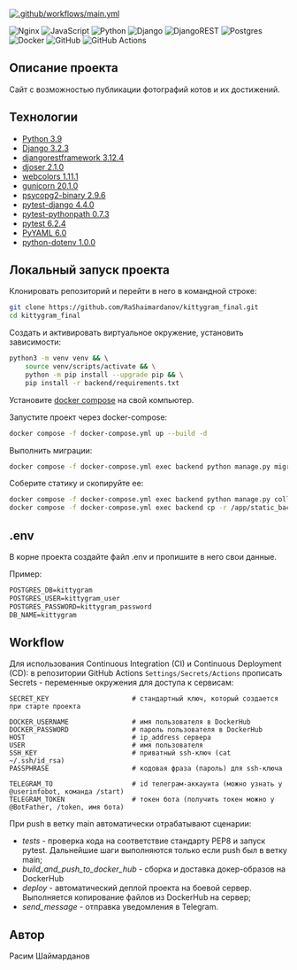 [![.github/workflows/main.yml](https://github.com/RaShaimardanov/kittygram_final/actions/workflows/main.yml/badge.svg)](https://github.com/RaShaimardanov/kittygram_final/actions/workflows/main.yml)

![Nginx](https://img.shields.io/badge/nginx-%23009639.svg?style=for-the-badge&logo=nginx&logoColor=white) ![JavaScript](https://img.shields.io/badge/javascript-%23323330.svg?style=for-the-badge&logo=javascript&logoColor=%23F7DF1E) ![Python](https://img.shields.io/badge/python-3670A0?style=for-the-badge&logo=python&logoColor=ffdd54) ![Django](https://img.shields.io/badge/django-%23092E20.svg?style=for-the-badge&logo=django&logoColor=white) ![DjangoREST](https://img.shields.io/badge/DJANGO-REST-ff1709?style=for-the-badge&logo=django&logoColor=white&color=ff1709&labelColor=gray) ![Postgres](https://img.shields.io/badge/postgres-%23316192.svg?style=for-the-badge&logo=postgresql&logoColor=white) ![Docker](https://img.shields.io/badge/docker-%230db7ed.svg?style=for-the-badge&logo=docker&logoColor=white) ![GitHub](https://img.shields.io/badge/github-%23121011.svg?style=for-the-badge&logo=github&logoColor=white) ![GitHub Actions](https://img.shields.io/badge/github%20actions-%232671E5.svg?style=for-the-badge&logo=githubactions&logoColor=white)

## Описание проекта

Сайт с возможностью публикации фотографий котов и их достижений.

## **Технологии**

* [Python 3.9](https://www.python.org/downloads/)
* [Django 3.2.3](https://www.djangoproject.com/download/)
* [djangorestframework 3.12.4](https://pypi.org/project/djangorestframework/#files)
* [djoser 2.1.0](https://pypi.org/project/djoser/#files)
* [webcolors 1.11.1](https://pypi.org/project/webcolors/1.11.1/)
* [gunicorn 20.1.0](https://pypi.org/project/gunicorn/20.1.0/)
* [psycopg2-binary 2.9.6](https://pypi.org/project/psycopg2-binary/#files)
* [pytest-django 4.4.0](https://pypi.org/project/pytest-django/)
* [pytest-pythonpath 0.7.3](https://pypi.org/project/pytest-pythonpath/)
* [pytest 6.2.4](https://pypi.org/project/pytest/)
* [PyYAML 6.0](https://pypi.org/project/PyYAML/)
* [python-dotenv 1.0.0](https://pypi.org/project/python-dotenv/)

## Локальный запуск проекта

Клонировать репозиторий и перейти в него в командной строке:

```bash
git clone https://github.com/RaShaimardanov/kittygram_final.git
cd kittygram_final
```

Cоздать и активировать виртуальное окружение, установить зависимости:

```bash
python3 -m venv venv && \ 
    source venv/scripts/activate && \
    python -m pip install --upgrade pip && \
    pip install -r backend/requirements.txt
```

Установите [docker compose](https://www.docker.com/) на свой компьютер.

Запустите проект через docker-compose:

```bash
docker compose -f docker-compose.yml up --build -d
```

Выполнить миграции:

```bash
docker compose -f docker-compose.yml exec backend python manage.py migrate
```

Соберите статику и скопируйте ее:

```bash
docker compose -f docker-compose.yml exec backend python manage.py collectstatic  && \
docker compose -f docker-compose.yml exec backend cp -r /app/static_backend/. /backend_static/static/
```

## .env

В корне проекта создайте файл .env и пропишите в него свои данные.

Пример:

```apache
POSTGRES_DB=kittygram
POSTGRES_USER=kittygram_user
POSTGRES_PASSWORD=kittygram_password
DB_NAME=kittygram
```

## Workflow

Для использования Continuous Integration (CI) и Continuous Deployment (CD): в репозитории GitHub Actions `Settings/Secrets/Actions` прописать Secrets - переменные окружения для доступа к сервисам:

```
SECRET_KEY                     # стандартный ключ, который создается при старте проекта

DOCKER_USERNAME                # имя пользователя в DockerHub
DOCKER_PASSWORD                # пароль пользователя в DockerHub
HOST                           # ip_address сервера
USER                           # имя пользователя
SSH_KEY                        # приватный ssh-ключ (cat ~/.ssh/id_rsa)
PASSPHRASE                     # кодовая фраза (пароль) для ssh-ключа

TELEGRAM_TO                    # id телеграм-аккаунта (можно узнать у @userinfobot, команда /start)
TELEGRAM_TOKEN                 # токен бота (получить токен можно у @BotFather, /token, имя бота)
```

При push в ветку main автоматически отрабатывают сценарии:

* *tests* - проверка кода на соответствие стандарту PEP8 и запуск pytest. Дальнейшие шаги выполняются только если push был в ветку main;
* *build\_and\_push\_to\_docker\_hub* - сборка и доставка докер-образов на DockerHub
* *deploy* - автоматический деплой проекта на боевой сервер. Выполняется копирование файлов из DockerHub на сервер;
* *send\_message* - отправка уведомления в Telegram.

## Автор
Расим Шаймарданов